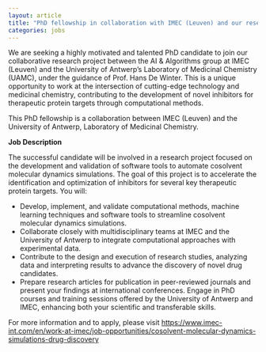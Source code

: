 ```yaml
---
layout: article
title: "PhD fellowship in collaboration with IMEC (Leuven) and our research group (UA)"
categories: jobs
---
```


We are seeking a highly motivated and talented PhD candidate to join our collaborative research project between the AI & Algorithms group at IMEC (Leuven) and the University of Antwerp’s Laboratory of Medicinal Chemistry (UAMC), under the guidance of Prof. Hans De Winter. This is a unique opportunity to work at the intersection of cutting-edge technology and medicinal chemistry, contributing to the development of novel inhibitors for therapeutic protein targets through computational methods.

This PhD fellowship is a collaboration between IMEC (Leuven) and the University of Antwerp, Laboratory of Medicinal Chemistry. 

**Job Description**

The successful candidate will be involved in a research project focused on the development and validation of software tools to automate cosolvent molecular dynamics simulations. The goal of this project is to accelerate the identification and optimization of inhibitors for several key therapeutic protein targets. You will:
- Develop, implement, and validate computational methods, machine learning techniques and software tools to streamline cosolvent molecular dynamics simulations.
- Collaborate closely with multidisciplinary teams at IMEC and the University of Antwerp to integrate computational approaches with experimental data.
- Contribute to the design and execution of research studies, analyzing data and interpreting results to advance the discovery of novel drug candidates.
- Prepare research articles for publication in peer-reviewed journals and present your findings at international conferences.
Engage in PhD courses and training sessions offered by the University of Antwerp and IMEC, enhancing both your scientific and transferable skills.

For more information and to apply, please visit https://www.imec-int.com/en/work-at-imec/job-opportunities/cosolvent-molecular-dynamics-simulations-drug-discovery